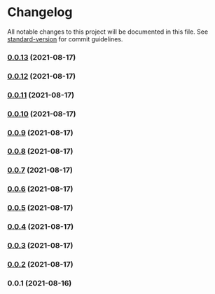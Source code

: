 # Changelog

All notable changes to this project will be documented in this file. See [standard-version](https://github.com/conventional-changelog/standard-version) for commit guidelines.

### [0.0.13](https://github.com/jpwesselink/eslint-config-popcorn/compare/v0.0.12...v0.0.13) (2021-08-17)

### [0.0.12](https://github.com/jpwesselink/eslint-config-popcorn/compare/v0.0.11...v0.0.12) (2021-08-17)

### [0.0.11](https://github.com/jpwesselink/eslint-config-popcorn/compare/v0.0.10...v0.0.11) (2021-08-17)

### [0.0.10](https://github.com/jpwesselink/eslint-config-popcorn/compare/v0.0.9...v0.0.10) (2021-08-17)

### [0.0.9](https://github.com/jpwesselink/eslint-config-popcorn/compare/v0.0.8...v0.0.9) (2021-08-17)

### [0.0.8](https://github.com/jpwesselink/eslint-config-popcorn/compare/v0.0.7...v0.0.8) (2021-08-17)

### [0.0.7](https://github.com/jpwesselink/eslint-config-popcorn/compare/v0.0.6...v0.0.7) (2021-08-17)

### [0.0.6](https://github.com/jpwesselink/eslint-config-popcorn/compare/v0.0.5...v0.0.6) (2021-08-17)

### [0.0.5](https://github.com/jpwesselink/eslint-config-popcorn/compare/v0.0.4...v0.0.5) (2021-08-17)

### [0.0.4](https://github.com/jpwesselink/eslint-config-popcorn/compare/v0.0.3...v0.0.4) (2021-08-17)

### [0.0.3](https://github.com/jpwesselink/eslint-config-popcorn/compare/v0.0.2...v0.0.3) (2021-08-17)

### [0.0.2](https://github.com/jpwesselink/eslint-config-popcorn/compare/v0.0.1...v0.0.2) (2021-08-17)

### 0.0.1 (2021-08-16)
